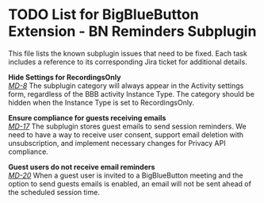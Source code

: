 # TODO List for BigBlueButton Extension - BN Reminders Subplugin
This file lists the known subplugin issues that need to be fixed. Each task includes a reference to its corresponding Jira ticket for additional details.

**Hide Settings for RecordingsOnly**  
    _[MD-8](https://blindsidenetworks.atlassian.net/browse/MD-8)_  The subplugin category will always appear in the Activity settings form, regardless of the BBB activity Instance Type. The category should be hidden when the Instance Type is set to RecordingsOnly.
    
**Ensure compliance for guests receiving emails**  
    _[MD-17](https://blindsidenetworks.atlassian.net/browse/MD-17)_  The subplugin stores guest emails to send session reminders. We need to have a way to receive user consent, support email deletion with unsubscription, and implement necessary changes for Privacy API compliance.

**Guest users do not receive email reminders**  
    _[MD-20](https://blindsidenetworks.atlassian.net/browse/MD-20)_  When a guest user is invited to a BigBlueButton meeting and the option to send guests emails is enabled, an email will not be sent ahead of the scheduled session time.